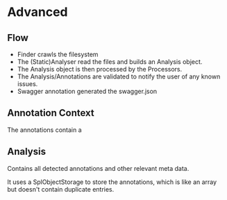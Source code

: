 # Advanced

## Flow
* Finder crawls the filesystem
* The (Static)Analyser read the files and builds an Analysis object.
* The Analysis object is then processed by the Processors.
* The Analysis/Annotations are validated to notify the user of any known issues.
* Swagger annotation generated the swagger.json 

## Annotation Context
The annotations contain a 

## Analysis
Contains all detected annotations and other relevant meta data.

It uses a SplObjectStorage to store the annotations, which is like an array but doesn't contain duplicate entries.



